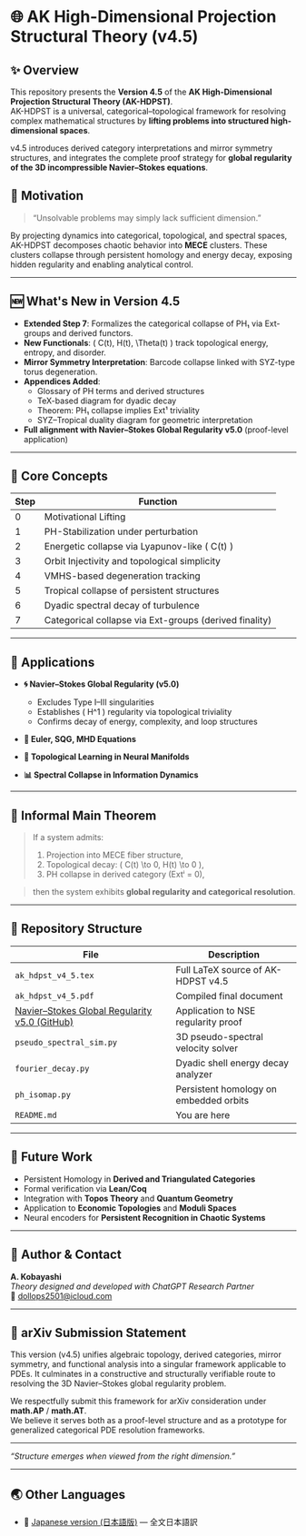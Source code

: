 # 🌐 AK High-Dimensional Projection Structural Theory (v4.5)

## ✨ Overview
This repository presents the **Version 4.5** of the **AK High-Dimensional Projection Structural Theory (AK-HDPST)**.  
AK-HDPST is a universal, categorical–topological framework for resolving complex mathematical structures by **lifting problems into structured high-dimensional spaces**.  

v4.5 introduces derived category interpretations and mirror symmetry structures, and integrates the complete proof strategy for **global regularity of the 3D incompressible Navier–Stokes equations**.

## 📌 Motivation
> “Unsolvable problems may simply lack sufficient dimension.”

By projecting dynamics into categorical, topological, and spectral spaces, AK-HDPST decomposes chaotic behavior into **MECE** clusters. These clusters collapse through persistent homology and energy decay, exposing hidden regularity and enabling analytical control.

---

## 🆕 What's New in Version 4.5

- **Extended Step 7**: Formalizes the categorical collapse of PH₁ via Ext-groups and derived functors.
- **New Functionals**: \( C(t), H(t), \Theta(t) \) track topological energy, entropy, and disorder.
- **Mirror Symmetry Interpretation**: Barcode collapse linked with SYZ-type torus degeneration.
- **Appendices Added**:
  - Glossary of PH terms and derived structures
  - TeX-based diagram for dyadic decay
  - Theorem: PH₁ collapse implies Ext¹ triviality
  - SYZ–Tropical duality diagram for geometric interpretation
- **Full alignment with Navier–Stokes Global Regularity v5.0** (proof-level application)

---

## 🧠 Core Concepts

| Step | Function |
|------|----------|
| 0 | Motivational Lifting |
| 1 | PH-Stabilization under perturbation |
| 2 | Energetic collapse via Lyapunov-like \( C(t) \) |
| 3 | Orbit Injectivity and topological simplicity |
| 4 | VMHS-based degeneration tracking |
| 5 | Tropical collapse of persistent structures |
| 6 | Dyadic spectral decay of turbulence |
| 7 | Categorical collapse via Ext-groups (derived finality) |

---

## 🧪 Applications

- **🌀 Navier–Stokes Global Regularity (v5.0)**  
  - Excludes Type I–III singularities  
  - Establishes \( H^1 \) regularity via topological triviality  
  - Confirms decay of energy, complexity, and loop structures  

- **🌊 Euler, SQG, MHD Equations**  
- **🧬 Topological Learning in Neural Manifolds**  
- **📊 Spectral Collapse in Information Dynamics**

---

## 🚨 Informal Main Theorem

> If a system admits:
> 1. Projection into MECE fiber structure,
> 2. Topological decay: \( C(t) \to 0, H(t) \to 0 \),
> 3. PH collapse in derived category (Extⁱ = 0),

> then the system exhibits **global regularity and categorical resolution**.

---

## 📁 Repository Structure

| File | Description |
|------|-------------|
| `ak_hdpst_v4_5.tex` | Full LaTeX source of AK-HDPST v4.5 |
| `ak_hdpst_v4_5.pdf` | Compiled final document |
| [Navier–Stokes Global Regularity v5.0 (GitHub)](https://github.com/Kobayashi2501/Navier-Stokes-Global-Regularity) | Application to NSE regularity proof |
| `pseudo_spectral_sim.py` | 3D pseudo-spectral velocity solver |
| `fourier_decay.py` | Dyadic shell energy decay analyzer |
| `ph_isomap.py` | Persistent homology on embedded orbits |
| `README.md` | You are here |

---

## 🔭 Future Work

- Persistent Homology in **Derived and Triangulated Categories**
- Formal verification via **Lean/Coq**
- Integration with **Topos Theory** and **Quantum Geometry**
- Application to **Economic Topologies** and **Moduli Spaces**
- Neural encoders for **Persistent Recognition in Chaotic Systems**

---

## 📨 Author & Contact

**A. Kobayashi**  
_Theory designed and developed with ChatGPT Research Partner_  
📧 dollops2501@icloud.com

---

## 📝 arXiv Submission Statement

This version (v4.5) unifies algebraic topology, derived categories, mirror symmetry, and functional analysis into a singular framework applicable to PDEs. It culminates in a constructive and structurally verifiable route to resolving the 3D Navier–Stokes global regularity problem.

We respectfully submit this framework for arXiv consideration under **math.AP** / **math.AT**.  
We believe it serves both as a proof-level structure and as a prototype for generalized categorical PDE resolution frameworks.

---

*“Structure emerges when viewed from the right dimension.”*

---

## 🌏 Other Languages

- 📄 [Japanese version (日本語版)](./README_jp.md) — 全文日本語訳
